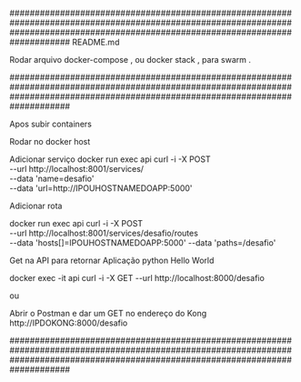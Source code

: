 ####################################################################################################################################################################################
README.md

Rodar arquivo docker-compose , ou docker stack , para swarm .

####################################################################################################################################################################################

Apos subir containers 

Rodar no docker host 

Adicionar serviço 
docker run exec api curl -i -X POST \
  --url http://localhost:8001/services/ \
  --data 'name=desafio' \
  --data 'url=http://IPOUHOSTNAMEDOAPP:5000'

Adicionar rota 

docker run exec api curl -i -X POST \
  --url http://localhost:8001/services/desafio/routes \
  --data 'hosts[]=IPOUHOSTNAMEDOAPP:5000'
  --data 'paths=/desafio'


Get na API para retornar Aplicação python Hello World

docker exec -it api curl -i -X GET   --url http://localhost:8000/desafio

ou 

Abrir o Postman e dar um GET no endereço do Kong http://IPDOKONG:8000/desafio

####################################################################################################################################################################################

